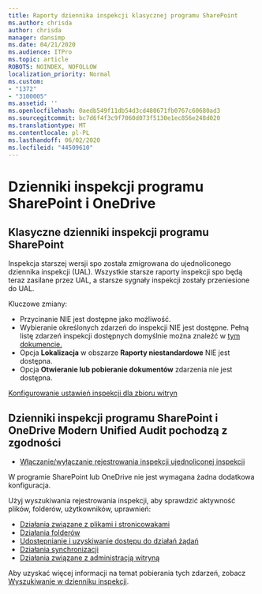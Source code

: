 ```yaml
---
title: Raporty dziennika inspekcji klasycznej programu SharePoint
ms.author: chrisda
author: chrisda
manager: dansimp
ms.date: 04/21/2020
ms.audience: ITPro
ms.topic: article
ROBOTS: NOINDEX, NOFOLLOW
localization_priority: Normal
ms.custom:
- "1372"
- "3100005"
ms.assetid: ''
ms.openlocfilehash: 0aedb549f11db54d3cd480671fb0767c60680ad3
ms.sourcegitcommit: bc7d6f4f3c9f7060d073f5130e1ec856e248d020
ms.translationtype: MT
ms.contentlocale: pl-PL
ms.lasthandoff: 06/02/2020
ms.locfileid: "44509610"
---
```

# <a name="sharepoint-and-onedrive-audit-logs"></a>Dzienniki inspekcji programu SharePoint i OneDrive

## <a name="sharepoint-classic-audit-logs"></a>Klasyczne dzienniki inspekcji programu SharePoint

Inspekcja starszej wersji spo została zmigrowana do ujednoliconego dziennika inspekcji (UAL). Wszystkie starsze raporty inspekcji spo będą teraz zasilane przez UAL, a starsze sygnały inspekcji zostały przeniesione do UAL.

Kluczowe zmiany:

* Przycinanie NIE jest dostępne jako możliwość.
* Wybieranie określonych zdarzeń do inspekcji NIE jest dostępne. Pełną listę zdarzeń inspekcji dostępnych domyślnie można znaleźć w [tym dokumencie.](https://docs.microsoft.com/microsoft-365/compliance/search-the-audit-log-in-security-and-compliance)
* Opcja **Lokalizacja** w obszarze **Raporty niestandardowe** NIE jest dostępna.
* Opcja **Otwieranie lub pobieranie dokumentów** zdarzenia nie jest dostępna.

[Konfigurowanie ustawień inspekcji dla zbioru witryn](https://support.office.com/article/Configure-audit-settings-for-a-site-collection-A9920C97-38C0-44F2-8BCB-4CF1E2AE22D2)

## <a name="sharepoint-and-onedrive-modern-unified-audit-logs-from-compliance"></a>Dzienniki inspekcji programu SharePoint i OneDrive Modern Unified Audit pochodzą z zgodności

* [Włączanie/wyłączanie rejestrowania inspekcji ujednoliconej inspekcji](https://docs.microsoft.com/microsoft-365/compliance/turn-audit-log-search-on-or-off) 

W programie SharePoint lub OneDrive nie jest wymagana żadna dodatkowa konfiguracja.

Użyj wyszukiwania rejestrowania inspekcji, aby sprawdzić aktywność plików, folderów, użytkowników, uprawnień:

* [Działania związane z plikami i stronicowakami](https://docs.microsoft.com/microsoft-365/compliance/search-the-audit-log-in-security-and-compliance)
* [Działania folderów](https://docs.microsoft.com/microsoft-365/compliance/search-the-audit-log-in-security-and-compliance#folder-activities)
* [Udostępnianie i uzyskiwanie dostępu do działań żądań](https://docs.microsoft.com/microsoft-365/compliance/search-the-audit-log-in-security-and-compliance#sharing-and-access-request-activities)
* [Działania synchronizacji](https://docs.microsoft.com/microsoft-365/compliance/search-the-audit-log-in-security-and-compliance#synchronization-activities)
* [Działania związane z administracją witryną](https://docs.microsoft.com/microsoft-365/compliance/search-the-audit-log-in-security-and-compliance#site-administration-activities)

Aby uzyskać więcej informacji na temat pobierania tych zdarzeń, zobacz [Wyszukiwanie w dzienniku inspekcji](https://docs.microsoft.com/microsoft-365/compliance/search-the-audit-log-in-security-and-compliance#search-the-audit-log).
